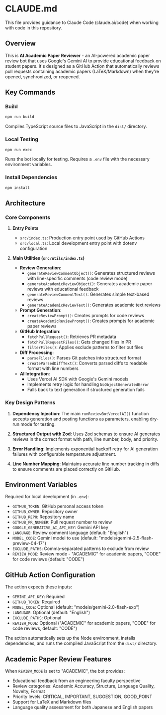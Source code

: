 # CLAUDE.md

This file provides guidance to Claude Code (claude.ai/code) when working with code in this repository.

## Overview

This is **AI Academic Paper Reviewer** - an AI-powered academic paper review bot that uses Google's Gemini AI to provide educational feedback on student papers. It's designed as a GitHub Action that automatically reviews pull requests containing academic papers (LaTeX/Markdown) when they're opened, synchronized, or reopened.

## Key Commands

### Build
```bash
npm run build
```
Compiles TypeScript source files to JavaScript in the `dist/` directory.

### Local Testing
```bash
npm run exec
```
Runs the bot locally for testing. Requires a `.env` file with the necessary environment variables.

### Install Dependencies
```bash
npm install
```

## Architecture

### Core Components

1. **Entry Points**
   - `src/index.ts`: Production entry point used by GitHub Actions
   - `src/local.ts`: Local development entry point with dotenv configuration

2. **Main Utilities (`src/utils/index.ts`)**
   - **Review Generation**: 
     - `generateReviewCommentObject()`: Generates structured reviews with line-specific comments (code review mode)
     - `generateAcademicReviewObject()`: Generates academic paper reviews with educational feedback
     - `generateReviewCommentText()`: Generates simple text-based reviews
     - `generateAcademicReviewText()`: Generates academic text reviews
   - **Prompt Generation**:
     - `createReviewPrompt()`: Creates prompts for code reviews
     - `createAcademicReviewPrompt()`: Creates prompts for academic paper reviews
   - **GitHub Integration**:
     - `fetchPullRequest()`: Retrieves PR metadata
     - `fetchPullRequestFiles()`: Gets changed files in PR
     - `filterFiles()`: Applies exclude patterns to filter out files
   - **Diff Processing**:
     - `parseFiles()`: Parses Git patches into structured format
     - `createParsedDiffText()`: Converts parsed diffs to readable format with line numbers
   - **AI Integration**:
     - Uses Vercel AI SDK with Google's Gemini models
     - Implements retry logic for handling `NoObjectGeneratedError`
     - Falls back to text generation if structured generation fails

### Key Design Patterns

1. **Dependency Injection**: The main `runReviewBotVercelAI()` function accepts generation and posting functions as parameters, enabling dry-run mode for testing.

2. **Structured Output with Zod**: Uses Zod schemas to ensure AI generates reviews in the correct format with path, line number, body, and priority.

3. **Error Handling**: Implements exponential backoff retry for AI generation failures with configurable temperature adjustment.

4. **Line Number Mapping**: Maintains accurate line number tracking in diffs to ensure comments are placed correctly on GitHub.

## Environment Variables

Required for local development (in `.env`):
- `GITHUB_TOKEN`: GitHub personal access token
- `GITHUB_OWNER`: Repository owner
- `GITHUB_REPO`: Repository name
- `GITHUB_PR_NUMBER`: Pull request number to review
- `GOOGLE_GENERATIVE_AI_API_KEY`: Gemini API key
- `LANGUAGE`: Review comment language (default: "English")
- `MODEL_CODE`: Gemini model to use (default: "models/gemini-2.5-flash-preview-04-17")
- `EXCLUDE_PATHS`: Comma-separated patterns to exclude from review
- `REVIEW_MODE`: Review mode - "ACADEMIC" for academic papers, "CODE" for code reviews (default: "CODE")

## GitHub Action Configuration

The action expects these inputs:
- `GEMINI_API_KEY`: Required
- `GITHUB_TOKEN`: Required
- `MODEL_CODE`: Optional (default: "models/gemini-2.0-flash-exp")
- `LANGUAGE`: Optional (default: "English")
- `EXCLUDE_PATHS`: Optional
- `REVIEW_MODE`: Optional ("ACADEMIC" for academic papers, "CODE" for code reviews, default: "CODE")

The action automatically sets up the Node environment, installs dependencies, and runs the compiled JavaScript from the `dist/` directory.

## Academic Paper Review Features

When `REVIEW_MODE` is set to "ACADEMIC", the bot provides:
- Educational feedback from an engineering faculty perspective
- Review categories: Academic Accuracy, Structure, Language Quality, Novelty, Format
- Priority levels: CRITICAL, IMPORTANT, SUGGESTION, GOOD_POINT
- Support for LaTeX and Markdown files
- Language quality assessment for both Japanese and English papers